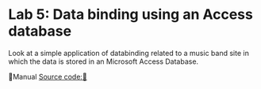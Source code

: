 # Lab 5: Data binding using an Access database
Look at a simple application of databinding related to a music band site in which the data is stored in an Microsoft Access Database.

📁Manual
[Source code:💾]()

